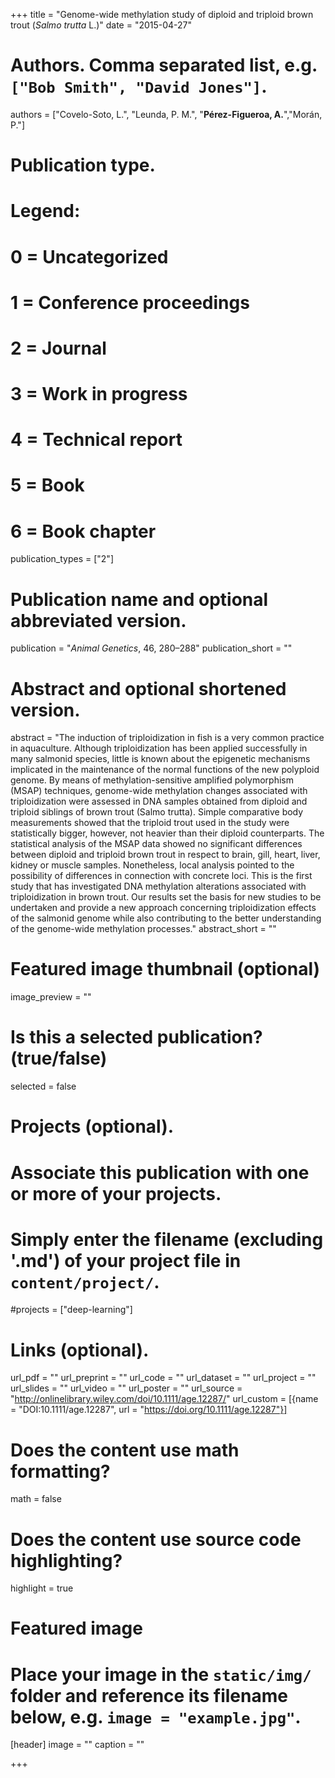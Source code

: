 +++
title = "Genome-wide methylation study of diploid and triploid brown trout (*Salmo trutta* L.)"
date = "2015-04-27"

# Authors. Comma separated list, e.g. `["Bob Smith", "David Jones"]`.
authors = ["Covelo-Soto, L.", "Leunda, P. M.", "**Pérez-Figueroa, A.**","Morán, P."]

# Publication type.
# Legend:
# 0 = Uncategorized
# 1 = Conference proceedings
# 2 = Journal
# 3 = Work in progress
# 4 = Technical report
# 5 = Book
# 6 = Book chapter
publication_types = ["2"]

# Publication name and optional abbreviated version.
publication = "*Animal Genetics*, 46, 280–288"
publication_short = ""

# Abstract and optional shortened version.
abstract = "The induction of triploidization in fish is a very common practice in aquaculture. Although triploidization has been applied successfully in many salmonid species, little is known about the epigenetic mechanisms implicated in the maintenance of the normal functions of the new polyploid genome. By means of methylation-sensitive amplified polymorphism (MSAP) techniques, genome-wide methylation changes associated with triploidization were assessed in DNA samples obtained from diploid and triploid siblings of brown trout (Salmo trutta). Simple comparative body measurements showed that the triploid trout used in the study were statistically bigger, however, not heavier than their diploid counterparts. The statistical analysis of the MSAP data showed no significant differences between diploid and triploid brown trout in respect to brain, gill, heart, liver, kidney or muscle samples. Nonetheless, local analysis pointed to the possibility of differences in connection with concrete loci. This is the first study that has investigated DNA methylation alterations associated with triploidization in brown trout. Our results set the basis for new studies to be undertaken and provide a new approach concerning triploidization effects of the salmonid genome while also contributing to the better understanding of the genome-wide methylation processes."
abstract_short = ""

# Featured image thumbnail (optional)
image_preview = ""

# Is this a selected publication? (true/false)
selected = false

# Projects (optional).
#   Associate this publication with one or more of your projects.
#   Simply enter the filename (excluding '.md') of your project file in `content/project/`.
#projects = ["deep-learning"]

# Links (optional).
url_pdf = ""
url_preprint = ""
url_code = ""
url_dataset = ""
url_project = ""
url_slides = ""
url_video = ""
url_poster = ""
url_source = "http://onlinelibrary.wiley.com/doi/10.1111/age.12287/"
url_custom = [{name = "DOI:10.1111/age.12287", url = "https://doi.org/10.1111/age.12287"}]

# Does the content use math formatting?
math = false

# Does the content use source code highlighting?
highlight = true

# Featured image
# Place your image in the `static/img/` folder and reference its filename below, e.g. `image = "example.jpg"`.
[header]
image = ""
caption = ""

+++


